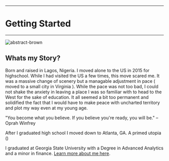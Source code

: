 
--- 

# Getting Started

---


![abstract-brown](assets/images/abstract-brown.jpg)

## Whats my Story?

Born and raised in Lagos, Nigeria. I moved alone to the US in 2015 for highschool. While I had visited the US a few times, this move scared me. It was a massive change of scenery but a managable adjustment in pace ( moved to a small city in Virginia ). While the pace was not too bad, I could not shake the anxiety in leaving a place I was so familiar with to head to the West for the sake of education. It all seemed a bit too permanent and solidified the fact that I would have to make peace with uncharted territory and plot my way even at my young age.

"You become what you believe. If you believe you're ready, you will be." – Oprah Winfrey


After I graduated high school I moved down to Atlanta, GA. A primed utopia ()

I graduated at Georgia State University with a Degree in Advanced Analytics and a minor in finance.
[Learn more about me here](about.md).